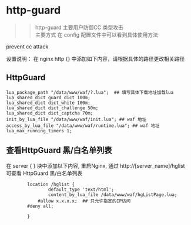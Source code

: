 http-guard
==========
>> http-guard 主要用户防御CC 类型攻击  
主要方式
在 config 配置文件中可以看到具体使用方法


prevent cc attack

设置说明：
在 nginx http {}  中添加如下内容，请根据具体的路径更改相关路径

## HttpGuard
```
lua_package_path "/data/www/waf/?.lua";  ## 填写具体下载地址加载lua
lua_shared_dict guard_dict 100m;
lua_shared_dict dict_white 100m;
lua_shared_dict dict_challenge 50m;
lua_shared_dict dict_captcha 70m;
init_by_lua_file "/data/www/waf/init.lua"; ## waf 地址
access_by_lua_file "/data/www/waf/runtime.lua"; ## waf 地址
lua_max_running_timers 1;
```


## 查看HttpGuard 黑/白名单列表

在 server { } 块中添加以下内容, 重启Nginx, 通过 http://[server_name]/hglist   可查看 HttpGuard 黑/白名单列表

```
        location /hglist {
                default_type 'text/html';
                content_by_lua_file /data/www/waf/hgListPage.lua;
	        #allow x.x.x.x;  ## 只允许指定的IP访问
		#deny all;

        }
```
